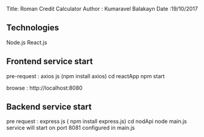 
Title: Roman Credit Calculator
Author : Kumaravel Balakayn
Date :19/10/2017

Technologies
------------
Node.js
React.js

Frontend service start
-----------------------
pre-request : axios js (npm install axios)
cd reactApp
npm start

browse : http://localhost:8080


Backend service start
---------------------
pre request : express js ( npm install express.js)
cd nodApi
node main.js
service will start on port 8081 configured in main.js


